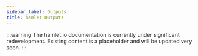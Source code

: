 ```yaml
---
sidebar_label: Outputs
title: hamlet Outputs
---
```

:::warning
The hamlet.io documentation is currently under significant redevelopment. Existing content is a placeholder and will be updated very soon.
:::
